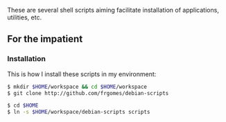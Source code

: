 These are several shell scripts aiming facilitate installation of applications, utilities, etc.

## For the impatient

### Installation

This is how I install these scripts in my environment:

```bash
$ mkdir $HOME/workspace && cd $HOME/workspace
$ git clone http://github.com/frgomes/debian-scripts

$ cd $HOME
$ ln -s $HOME/workspace/debian-scripts scripts
```
